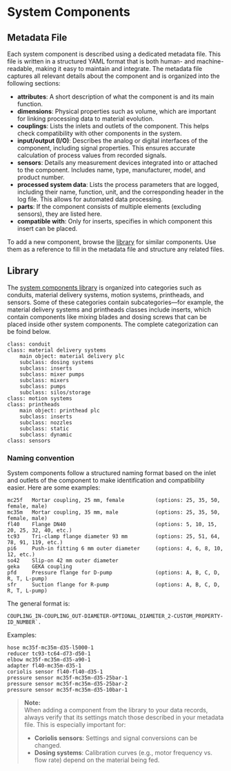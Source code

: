 # System Components

## Metadata File

Each system component is described using a dedicated metadata file. This file is written in a structured YAML format that is both human- and machine-readable, making it easy to maintain and integrate. The metadata file captures all relevant details about the component and is organized into the following sections:

- **attributes**: A short description of what the component is and its main function.
- **dimensions**: Physical properties such as volume, which are important for linking processing data to material evolution.
- **couplings**: Lists the inlets and outlets of the component. This helps check compatibility with other components in the system.
- **input/output (I/O)**: Describes the analog or digital interfaces of the component, including signal properties. This ensures accurate calculation of process values from recorded signals.
- **sensors**: Details any measurement devices integrated into or attached to the component. Includes name, type, manufacturer, model, and product number.
- **processed system data**: Lists the process parameters that are logged, including their name, function, unit, and the corresponding header in the log file. This allows for automated data processing.
- **parts**: If the component consists of multiple elements (excluding sensors), they are listed here. 
- **compatible with**: Only for inserts, specifies in which component this insert can be placed.

To add a new component, browse the [library](scr/libraries/system_components) for similar components. Use them as a reference to fill in the metadata file and structure any related files.

## Library

The [system components library](scr/libraries/system_components) is organized into categories such as conduits, material delivery systems, motion systems, printheads, and sensors. Some of these categories contain subcategories—for example, the material delivery systems and printheads classes include inserts, which contain components like mixing blades and dosing screws that can be placed inside other system components. The complete categorization can be foind below. 

```
class: conduit
class: material delivery systems
    main object: material delivery plc
    subclass: dosing systems
    subclass: inserts
    subclass: mixer pumps
    subclass: mixers
    subclass: pumps
    subclass: silos/storage
class: motion systems
class: printheads
    main object: printhead plc
    subclass: inserts
    subclass: nozzles
    subclass: static
    subclass: dynamic
class: sensors
```

### Naming convention

System components follow a structured naming format based on the inlet and outlets of the component to make identification and compatibility easier. Here are some examples:

```
mc25f   Mortar coupling, 25 mm, female          (options: 25, 35, 50, female, male)
mc35m   Mortar coupling, 35 mm, male            (options: 25, 35, 50, female, male)
fl40    Flange DN40                             (options: 5, 10, 15, 20, 25, 32, 40, etc.)
tc93    Tri-clamp flange diameter 93 mm         (options: 25, 51, 64, 78, 91, 119, etc.)
pi6     Push-in fitting 6 mm outer diameter     (options: 4, 6, 8, 10, 12, etc.)
so42    Slip-on 42 mm outer diameter
geka    GEKA coupling
pfd     Pressure flange for D-pump              (options: A, B, C, D, R, T, L-pump)
sfr     Suction flange for R-pump               (options: A, B, C, D, R, T, L-pump)
```

The general format is: 

```
COUPLING_IN-COUPLING_OUT-DIAMETER-OPTIONAL_DIAMETER_2-CUSTOM_PROPERTY-ID_NUMBER`. 
```
 
Examples:

```
hose mc35f-mc35m-d35-l5000-1
reducer tc93-tc64-d73-d50-1
elbow mc35f-mc35m-d35-a90-1
adapter fl40-mc35m-d35-1
coriolis sensor fl40-fl40-d35-1
pressure sensor mc35f-mc35m-d35-25bar-1
pressure sensor mc35f-mc35m-d35-25bar-2
pressure sensor mc35f-mc35m-d35-10bar-1
```

> **Note:**  
> When adding a component from the library to your data records, always verify that its settings match those described in your metadata file. This is especially important for:
> - **Coriolis sensors**: Settings and signal conversions can be changed.
> - **Dosing systems**: Calibration curves (e.g., motor frequency vs. flow rate) depend on the material being fed.
